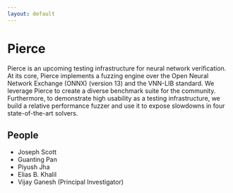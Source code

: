 ```yaml
---
layout: default
---
```


# Pierce


Pierce is an upcoming testing infrastructure for neural network verification. At its core, Pierce implements a fuzzing engine over the Open Neural Network Exchange (ONNX) (version 13) and the VNN-LIB standard. We leverage Pierce to create a diverse benchmark suite for the community. Furthermore, to demonstrate high usability as a testing infrastructure, we build a relative performance fuzzer and use it to expose slowdowns in four state-of-the-art solvers.

## People
* Joseph Scott
* Guanting Pan
* Piyush Jha
* Elias B. Khalil
* Vijay Ganesh (Principal Investigator)
